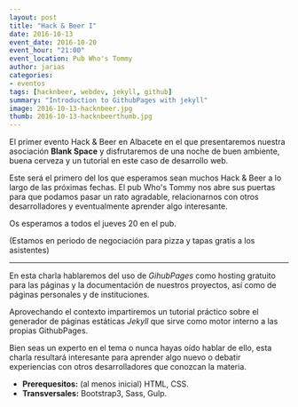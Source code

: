 ```yaml
---
layout: post
title: "Hack & Beer I"
date: 2016-10-13
event_date: 2016-10-20
event_hour: "21:00"
event_location: Pub Who's Tommy
author: jarias
categories:
- eventos
tags: [hacknbeer, webdev, jekyll, github]
summary: "Introduction to GithubPages with jekyll"
image: 2016-10-13-hacknbeer.jpg
thumb: 2016-10-13-hacknbeerthumb.jpg
---
```


El primer evento Hack & Beer en Albacete en el que presentaremos nuestra asociación
**Blank Space** y disfrutaremos de una noche de buen ambiente, buena cerveza y un
tutorial en este caso de desarrollo web.

Este será el primero del los que esperamos sean muchos Hack & Beer a lo largo de
las próximas fechas. El pub Who's Tommy nos abre sus puertas para que podamos
pasar un rato agradable, relacionarnos con otros desarrolladores y eventualmente
aprender algo interesante.

Os esperamos a todos el jueves 20 en el pub.

(Estamos en periodo de negociación para pizza y tapas gratis a los asistentes)

------------------------

En esta charla hablaremos del uso de *GihubPages* como hosting gratuito para las páginas
y la documentación de nuestros proyectos, así como de páginas personales y de instituciones.

Aprovechando el contexto impartiremos un tutorial práctico sobre el generador de páginas
estáticas *Jekyll* que sirve como motor interno a las propias GithubPages.

Bien seas un experto en el tema o nunca hayas oído hablar de ello, esta charla resultará
interesante para aprender algo nuevo o debatir experiencias con otros desarrolladores
que conozcan la materia.

* **Prerequesitos:** (al menos inicial) HTML, CSS.
* **Transversales:** Bootstrap3, Sass, Gulp.
